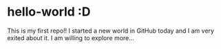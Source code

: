 # hello-world :D
This is my first repo!!
I started a new world in GitHub today and I am very exited about it.
I am willing to explore more...
